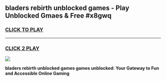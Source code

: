 
## bladers rebirth unblocked games - Play Unblocked Gmaes & Free #x8gwq
<h3>
<a href="https://news.freeplayer.one?title=bladers_rebirth_unblocked_games&ref=03M">CLICK TO PLAY</a></h3>
<hr>

<h3>
<a href="https://news.freeplayer.one?title=bladers_rebirth_unblocked_games&ref=03M">CLICK 2 PLAY</a>
  
</h3>

<a href="https://news.freeplayer.one?title=bladers_rebirth_unblocked_games&ref=03M"><img src="https://clearcache.store/games.png"></a>


**bladers rebirth unblocked games games unblocked: Your Gateway to Fun and Accessible Online Gaming**
